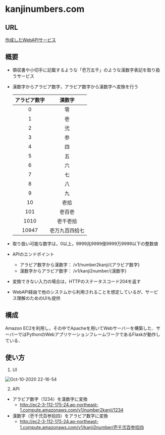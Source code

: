 # kanjinumbers.com


## URL
[作成したWebAPIサービス](http://ec2-3-112-175-24.ap-northeast-1.compute.amazonaws.com/)
## 概要
- 領収書や小切手に記載するような「壱万五千」のような漢数字表記を取り扱うサービス 
- 漢数字からアラビア数字，アラビア数字から漢数字へ変換を行う

    <!-- 
    | アラビア数字 | 漢数字 |
    | :---: | :---: |
    | 0 | 零 |
    | 1 | 壱 |
    | 2 | 弐 |
    | 3 | 参 |
    | 4 | 四 |
    | 5 | 五 |
    | 6 | 六 |
    | 7 | 七 |
    | 8 | 八 |
    | 9 | 九 |
    | 10 | 拾 |
    | 100 | 百 |
    | 1000 | 千 |
    | 10000 | 万 |
    | 100000000 | 億 |
    | 1000000000000 | 兆 |
     -->
  
    | アラビア数字 | 漢数字 |
    | :---: | :---: |
    | 0 | 零 |
    | 1 | 壱 |
    | 2 | 弐 |
    | 3 | 参 |
    | 4 | 四 |
    | 5 | 五 |
    | 6 | 六 |
    | 7 | 七 |
    | 8 | 八 |
    | 9 | 九 |
    | 10 | 壱拾 |
    | 101 | 壱百壱 |
    | 1010 | 壱千壱拾 |
    | 10947 | 壱万九百四拾七 |
    
- 取り扱い可能な数字は，0以上，9999兆9999億9999万9999以下の整数値
- APIのエンドポイント
    - アラビア数字から漢数字： /v1/number2kanji/{アラビア数字}
    - 漢数字からアラビア数字： /v1/kanji2number/{漢数字}
- 変換できない入力の場合は，HTTPのステータスコード204を返す
- WebAPI経由で他のシステムから利用されることを想定しているが，サービス理解のためのUIも提供

## 構成
Amazon EC2を利用し，その中でApacheを用いてWebサーバーを構築した．サーバーではPythonのWebアプリケーションフレームワークであるFlaskが動作している．


## 使い方
1. UI

![Oct-10-2020 22-16-54](https://user-images.githubusercontent.com/44032125/95656034-709ebe80-0b46-11eb-8587-e8e93787cd23.gif)

2. API
- アラビア数字（1234）を漢数字に変換
    - http://ec2-3-112-175-24.ap-northeast-1.compute.amazonaws.com/v1/number2kanji/1234
- 漢数字（壱千弐百参拾四）をアラビア数字に変換
    - http://ec2-3-112-175-24.ap-northeast-1.compute.amazonaws.com/v1/kanji2number/壱千弐百参拾四
